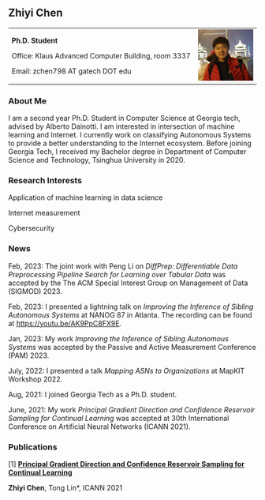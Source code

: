 ## Zhiyi Chen

<table border="0" frame=void>
  <tr>
    <td width="75%">
      <p><b>Ph.D. Student</b></p>
      <p>Office: Klaus Advanced Computer Building, room 3337</p>
      <p>Email: zchen798 AT gatech DOT edu</p>
    </td>
    <td width="25%">
      <img src="./image.jpg" width="100%">
    </td>
  </tr>
</table>

### About Me

I am a second year Ph.D. Student in Computer Science at Georgia tech, advised by Alberto Dainotti. I am interested in intersection of machine learning and Internet. I currently work on classifying Autonomous Systems to provide a better understanding to the Internet ecosystem. Before joining Georgia Tech, I received my Bachelor degree in Department of Computer Science and Technology, Tsinghua University in 2020.

### Research Interests

Application of machine learning in data science

Internet measurement

Cybersecurity

### News

Feb, 2023: The joint work with Peng Li on *DiffPrep: Differentiable Data Preprocessing Pipeline Search for Learning over Tabular Data* was accepted by the The ACM Special Interest Group on Management of Data (SIGMOD) 2023.

Feb, 2023: I presented a lightning talk on *Improving the Inference of Sibling Autonomous Systems* at NANOG 87 in Atlanta. The recording can be found at https://youtu.be/AK9PpC8FX9E.

Jan, 2023: My work *Improving the Inference of Sibling Autonomous Systems* was accepted by the Passive and Active Measurement Conference (PAM) 2023.

July, 2022: I presented a talk *Mapping ASNs to Organizations* at MapKIT Workshop 2022.

Aug, 2021: I joined Georgia Tech as a Ph.D. student.

June, 2021: My work *Principal Gradient Direction and Confidence Reservoir Sampling for Continual Learning* was accepted at 30th International Conference on Artificial Neural Networks (ICANN 2021).

### Publications

[1] [**Principal Gradient Direction and Confidence Reservoir Sampling for Continual Learning**](http://link.springer.com/chapter/10.1007/978-3-030-86340-1_34)

**Zhiyi Chen**, Tong Lin*,  ICANN 2021
